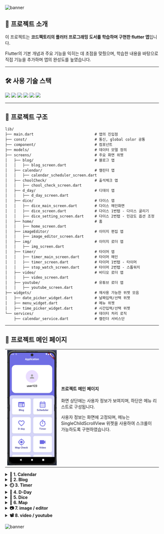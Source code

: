 ![banner](https://capsule-render.vercel.app/api?type=waving&color=0:fd947f,100:fa72e2&height=220&text=My%20Flutter%20Project&fontSize=50&fontColor=fff&section=header)

## 📌 프로젝트 소개
이 프로젝트는 **코드팩토리의 플러터 프로그래밍 도서를 학습하며 구현한 flutter 앱**입니다.

Flutter의 기본 개념과 주요 기능을 익히는 데 초점을 맞췄으며, 학습한 내용을 바탕으로 직접 기능을 추가하며 앱의 완성도를 높였습니다.

---

## 🛠 사용 기술 스택
<span>
<img src="https://img.shields.io/badge/dart-0175C2?style=flat&logo=dart&logoColor=white"/>
<img src="https://img.shields.io/badge/Flutter-02569B?style=flat&logo=flutter&logoColor=white"/>
<img src="https://img.shields.io/badge/Node.js-339933?style=flat&logo=nodedotjs&logoColor=white"/>
<img src="https://img.shields.io/badge/Json-000000?style=flat&logo=json&logoColor=white"/>
<img src="https://img.shields.io/badge/MySQL-4479A1?style=flat&logo=mysql&logoColor=white"/>
<img src="https://img.shields.io/badge/Spring%20boot-6DB33F?style=flat&logo=springboot&logoColor=white"/>
</span>

---
## 📂 프로젝트 구조
```
lib/
├── main.dart                            # 앱의 진입점
├── const/                               # 통신, global color 공통
├── component/                           # 컴포넌트
├── models/                              # 데이터 모델 정의
├── screens/                             # 주요 화면 위젯
│   ├── blog/                            # 블로그 앱
│   │   ├── blog_screen.dart             
│   ├── calendar/                        # 캘린더 앱
│   │   ├── calendar_scheduler_screen.dart
│   ├── choolCheck/                      # 출석체크 앱
│   │   ├── chool_check_screen.dart
│   ├── d_day/                           # 디데이 앱
│   │   ├── d_day_screen.dart
│   ├── dice/                            # 다이스 앱
│   │   ├── dice_main_screen.dart        # 다이스 메인화면
│   │   ├── dice_screen.dart             # 다이스 1번탭 - 다이스 굴리기
│   │   ├── dice_setting_screen.dart     # 다이스 2번탭 - 민감도 옵션 조정
│   ├── home/                            # 홈
│   │   ├── home_screen.dart
│   ├── imageEditor/                     # 이미지 편집 앱
│   │   ├── image_editor_screen.dart
│   ├── img/                             # 이미지 로더 앱
│   │   ├── img_screen.dart
│   ├── timer/                           # 타이머 앱
│   │   ├── timer_main_screen.dart       # 타이머 메인
│   │   ├── timer_screen.dart            # 타이머 1번탭 - 타이머
│   │   ├── stop_watch_screen.dart       # 타이머 2번탭 - 스톱워치
│   ├── video/                           # 비디오 로더 앱
│   │   ├── video_screen.dart      
│   ├── youtube/                         # 유튜브 로더 앱
│   │   ├── youtube_screen.dart    
├── widgets/                             # 재사용 가능한 위젯 모음
│   ├── date_picker_widget.dart          # 날짜입력/선택 위젯
│   ├── menu_widget.dart                 # 메뉴 위젯
│   ├── time_picker_widget.dart          # 시간입력/선택 위젯
└── services/                            # 데이터 처리 로직
    ├── calendar_service.dart            # 캘린더 서비스단
```


---
## 📂 프로젝트 메인 페이지
<table>
  <tr>
    <td width="35%" align="center">
      <img src="/asset/projectImg/main.png" alt="easyme" width="200">
    </td>
    <td width="65%">
      <h4>프로젝트 메인 페이지</h4>
      <p>화면 상단에는 사용자 정보가 보여지며, 하단은 메뉴 리스트로 구성됩니다.</p>
      <p>사용자 정보는 화면에 고정되며, 메뉴는 SingleChildScrollView 위젯을 사용하여 스크롤이 가능하도록 구현하였습니다.</p>
    </td>
  </tr>
</table>

<details> 
    <summary><b>📅 1. Calendar</b></summary>
    <table>
        <tr>
            <td width="35%" align="center">
              <img src="/asset/projectImg/calendar.png" alt="calendar-app" width="200">
            </td>
            <td width="35%" align="center">
              <img src="/asset/projectImg/calendar2.png" alt="calendar-app" width="200">
            </td>
            <td width="40%" align="center">
              <img src="/asset/projectImg/calendar3.png" alt="calendar-app" width="200">
            </td>
        </tr>
        <tr>
            <td width="100%" colspan="3">
                <h4>📅 일정관리 앱</h4>
                <p>MySQL 데이터베이스와 연동하여 CRUD 기능을 구현한 일정 관리 앱입니다.</p>
                <h5>✨ 주요 기능</h5>
                <ul>
                    <li>1️⃣ 달력 기반 일정 조회</li>
                        <p>한 달 동안 등록된 일정이 있는 날짜는 빨간 원으로 표시됩니다.</p>
                        <p> 날짜를 클릭하면 해당 날짜의 일정이 리스트로 나타납니다.</p>
                    <li>2️⃣ CRUD (생성, 조회, 수정, 삭제)</li>
                        <p>일정 추가: 일정 제목과 내용을 입력 후 저장하면 자동으로 해당 날짜에 추가됩니다.</p>
                        <p>일정 조회: 선택한 날짜에 맞는 일정만 화면에 표시됩니다.</p>
                        <p>일정 수정: 기존 일정을 클릭하여 내용을 수정할 수 있습니다.</p>
                        <p>일정 삭제: 일정을 왼쪽으로 슬라이드하면 일정이 삭제됩니다. 
                        &nbsp;&nbsp;&nbsp;&nbsp;&nbsp;&nbsp;&nbsp;&nbsp;&nbsp;&nbsp;&nbsp;&nbsp;&nbsp;&nbsp;&nbsp;&nbsp;&nbsp;&nbsp; 
                        &nbsp;&nbsp;&nbsp;&nbsp;&nbsp;&nbsp;&nbsp;&nbsp;&nbsp;&nbsp;&nbsp;&nbsp;&nbsp;&nbsp;&nbsp;&nbsp;&nbsp;&nbsp; 
                    </p>
                </ul>
            </td>
        </tr>
    </table>
</details>

<details> 
    <summary><b>📝 2. Blog</b></summary>
    <table>
        <tr>
            <td width="35%" align="center">
              <img src="/asset/projectImg/blog.png" alt="easyme" width="200">
            </td>
            <td width="65%">
                <h4>📝 블로그 웹 앱</h4>
                <h5>✨ 주요 기능</h5>
                <ul>
                    <p>웹뷰 위젯을 사용하여 앱 내에서 웹브라우저의 기능을 구현하였습니다.</p>
                    <li>1️⃣ AppBar</li>
                    <p>웹뷰 컨트롤러를 사용해 뒤로가기 버튼과 홈버튼을 구현하였습니다.</p>
                    <li>2️⃣ WebView</li>
                    <p>기본 URL을 티스토리 블로그로 설정하여 해당 웹사이트를 앱 내에서 직접 확인할 수 있습니다.
                    &nbsp;&nbsp;&nbsp;&nbsp;&nbsp;&nbsp;&nbsp;&nbsp;&nbsp;&nbsp;&nbsp;&nbsp;&nbsp;&nbsp;&nbsp;&nbsp;&nbsp;&nbsp;
                    &nbsp;&nbsp;&nbsp;&nbsp;&nbsp;&nbsp;&nbsp;&nbsp;&nbsp;&nbsp;&nbsp;&nbsp;&nbsp;&nbsp;&nbsp;&nbsp;&nbsp;&nbsp;
                    </p>
                </ul>
            </td>
        </tr>
    </table>
</details>

<details> 
    <summary><b>⏲️ 3. Timer</b></summary>
    <table>
        <tr>
            <td width="25%" align="center">
              <img src="/asset/projectImg/timer.png" alt="easyme" width="200">
            </td>
            <td width="25%" align="center">
              <img src="/asset/projectImg/stop.png" alt="easyme" width="200">
            </td>
            <td width="50%">
                <h4>⏱ 타이머 / 스톱워치 앱</h4>
                <p>이 앱은 Flutter에서 stop_watch_timer 패키지를 사용하여 스톱워치 기능을 구현한 앱입니다.</p>
                <h5>✨ 주요 기능</h5>
                <ul>
                    <li>1️⃣ 시간 측정 및 표시</li>
                    <li>2️⃣ 조작 버튼</li>
                        <ul>
                            <li>시작/정지 버튼</li>
                            <p>스톱워치가 실행 중이면 정지, 멈춰있으면 시작할 수 있습니다.</p>
                            <li>랩 타임 저장 버튼</li>
                            <p>현재 측정된 시간을 저장하며, 최대 20개까지 기록할 수 있습니다. 초과 시 가장 오래된 기록이 삭제됩니다.</p>
                            <li>리셋 버튼</li>
                            <p>스톱워치 시간을 초기화하고 저장된 랩 타임 목록을 삭제합니다.</p>
                        </ul>
                    <li>3️⃣ 자동 스크롤 기능</li>
                    <p>앱이 빌드된 후 리스트를 자동으로 최하단으로 이동시킵니다.</p>
                    <p>랩 타임이 추가될 때도 리스트의 마지막 항목이 자동으로 보이도록 처리합니다.</p>
                </ul>
            </td>
        </tr>
    </table>
</details>

<details> 
    <summary><b>💖 4. D-Day</b></summary>
    <table>
        <tr>
            <td width="25%" align="center">
              <img src="/asset/projectImg/dday.png" alt="easyme" width="200">
            </td>
            <td width="25%" align="center">
              <img src="/asset/projectImg/dday2.png" alt="easyme" width="200">
            </td>
            <td width="50%">
                <h4>💖 디데이 앱</h4>
                <p>이 앱은 사용자가 특정 날짜를 선택하면, 그 날짜를 기준으로 D+일수를 표시하는 기능을 구현한 앱입니다.</p>
                <h5>✨ 주요 기능</h5>
                <ul>
                    <li>1️⃣ 날짜 선택 기능</li>
                    <li>2️⃣ D-Day 계산 기능</li>
                </ul>
            </td>
        </tr>
    </table>
</details>

<details> 
    <summary><b>🎲 5. Dice</b></summary>
    <table>
        <tr>
            <td width="25%" align="center">
              <img src="/asset/projectImg/dice.png" alt="easyme" width="200">
            </td>
            <td width="25%" align="center">
              <img src="/asset/projectImg/dice2.png" alt="easyme" width="200">
            </td>
            <td width="50%">
                <h4>🎲 다이스 앱</h4>
                <p>이 앱은 shake 패키지를 사용하여 사용자가 디바이스를 흔들면 주사위를 굴리는 기능과
                    설정을 통해 민감도를 조절 가능한 기능을 구현한 앱입니다.</p>
                <h5>✨ 주요 기능</h5>
                <ul>
                    <li>1️⃣ 주사위 굴리기</li>
                    <p>디바이스를 흔들면 주사위가 굴러가며, onPhoneShake()에서 난수를 생성하여 주사위 숫자를 변경, 숫자에 맞는 이미지를 가져옵니다.</p>
                    <li>2️⃣ 민감도 설정 기능</li>
                    <p>shakeThresholdGravity: 가속도 센서 감도 조절(설정 화면에서 변경 가능)</p>
                </ul>
            </td>
        </tr>
    </table>
</details>

<details> 
    <summary><b>📍 6. Map</b></summary>
    <table>
        <tr>
            <td width="25%" align="center">
              <img src="/asset/projectImg/map.png" alt="easyme" width="200">
            </td>
            <td width="25%" align="center">
              <img src="/asset/projectImg/map2.png" alt="easyme" width="200">
            </td>
            <td width="50%">
                <h4>📍 출석체크 앱</h4>
                <p>이 앱은 Google Maps와 Geolocator 패키지를 사용하여 사용자의 위치를 확인하고, 
                    지정된 회사 위치에서 100m 이내에 있을 경우 출근 체크를 할 수 있도록 하는 기능을 구현한 앱입니다.</p>
                <h5>✨ 주요 기능</h5>
                <ul>
                    <li>1️⃣ 회사 위치 및 지도 표시</li>
                    <p>설정한 GPS좌표의 위치를 마커로 표시합니다. 반경 100m를 나타내는 원이 마커 주변에 추가됩니다.</p>
                    <li>2️⃣ 위치 권한 확인</li>
                    <p>위치 권한이 부여되었는지 확인하고, 없으면 요청합니다.</p>
                    <li>3️⃣ 출근 버튼</li>
                    <p>현재 위치를 가져오며, 회사와 거리가 100m 이내이면 출근버튼 활성화되고 아닌경우 출근불가 메세지가 표시됩니다.</p>
                </ul>
            </td>
        </tr>
    </table>
</details>

<details> 
    <summary><b>📷 7. image / editor</b></summary>
    <table>
        <tr>
            <td width="25%" align="center">
              <img src="/asset/projectImg/img.png" alt="easyme" width="200">
            </td>
            <td width="25%" align="center">
              <img src="/asset/projectImg/editor.png" alt="easyme" width="200">
            </td>
            <td width="50%">
                <h4>📷 이미지 뷰어 / 편집 앱</h4>
                <p>이 앱은 이미지 뷰어 앱과, 이미지에 스티커를 붙일 수 있는 에디터 기능을 구현한 앱입니다.</p>
                <h5>✨ 주요 기능</h5>
                <ul>
                    <li>1️⃣ 이미지 뷰어</li>
                    <p>PageController, timer로 자동 슬라이드 뷰어를 구현하였습니다.</p>
                    <li>2️⃣ 이미지 편집 앱</li>
                    <p>이미지 선택 후 이모티콘 스티커를 추가하고 편집된 이미지를 저장할 수 있는 기능을 구현한 앱입니다.</p>
                </ul>
            </td>
        </tr>
    </table>
</details>

<details> 
    <summary><b>📽️ 8. video / youtube</b></summary>
    <table>
        <tr>
            <td width="25%" align="center">
              <img src="/asset/projectImg/video2.png" alt="easyme" width="200">
            </td>
            <td width="25%" align="center">
              <img src="/asset/projectImg/youtube.png" alt="easyme" width="200">
            </td>
            <td width="50%">
                <h4>📽️ 비디오 뷰어 / 유튜브 api 앱</h4>
                <p>이 앱은 비디오 뷰어 앱과, 유튜브 실행 기능을 구현한 앱입니다.</p>
                <h5>✨ 주요 기능</h5>
                <ul>
                    <li>1️⃣ 비디오 뷰어</li>
                    <p>갤러리에서 비디오를 선택하고, 선택된 비디오를 CustomVideoPlayer 위젯을 사용해 재생할 수 있습니다.</p>
                    <li>2️⃣ 유튜브 영상 재생 앱</li>
                    <p>유튜브 API 요청을 통해 return 받은 List를 화면에 표시합니다. 클릭 시 재생할 수 있습니다.</p>
                </ul>
            </td>
        </tr>
    </table>
</details>

![banner](https://capsule-render.vercel.app/api?type=waving&color=0:fd947f,100:fa72e2&height=220&section=footer)
